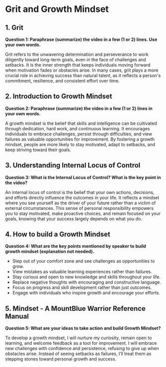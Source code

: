 # Grit and Growth Mindset


##  1. Grit

**Question 1: Paraphrase (summarize) the video in a few (1 or 2) lines. Use your own words.**  
  
Grit refers to the unwavering determination and perseverance to work diligently toward long-term goals, even in the face of challenges and setbacks. It is the inner strength that keeps individuals moving forward when motivation fades or obstacles arise. In many cases, grit plays a more crucial role in achieving success than natural talent, as it reflects a person's commitment, resilience, and consistent effort over time.


##  2. Introduction to Growth Mindset

**Question 2: Paraphrase (summarize) the video in a few (1 or 2) lines in your own words.**  

A growth mindset is the belief that skills and intelligence can be cultivated through dedication, hard work, and continuous learning. It encourages individuals to embrace challenges, persist through difficulties, and view failures as valuable opportunities for improvement. By fostering a growth mindset, people are more likely to stay motivated, adapt to setbacks, and keep striving toward their goals.


## 3. Understanding Internal Locus of Control

**Question 3: What is the Internal Locus of Control? What is the key point in the video?**

An internal locus of control is the belief that your own actions, decisions, and efforts directly influence the outcomes in your life. It reflects a mindset where you see yourself as the driver of your future rather than a victim of external circumstances. This sense of personal responsibility empowers you to stay motivated, make proactive choices, and remain focused on your goals, knowing that your success largely depends on what you do.


## 4. How to build a Growth Mindset

**Question 4: What are the key points mentioned by speaker to build growth mindset (explanation not needed).**  

* Step out of your comfort zone and see challenges as opportunities to grow.
* View mistakes as valuable learning experiences rather than failures.
* Stay curious and open to new knowledge and skills throughout your life.
* Replace negative thoughts with encouraging and constructive language.
* Focus on progress and skill development rather than just outcomes.
* Engage with individuals who inspire growth and encourage your efforts.

## 5. Mindset - A MountBlue Warrior Reference Manual

**Question 5: What are your ideas to take action and build Growth Mindset?**  

To develop a growth mindset, I will nurture my curiosity, remain open to learning, and welcome feedback as a tool for improvement. I will embrace new challenges with confidence and persistence, refusing to give up when obstacles arise. Instead of seeing setbacks as failures, I’ll treat them as stepping stones toward personal growth and success.

